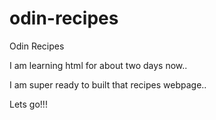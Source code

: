 # odin-recipes
Odin Recipes

I am learning html for about two days now..

I am super ready to built that recipes webpage..

Lets go!!!
